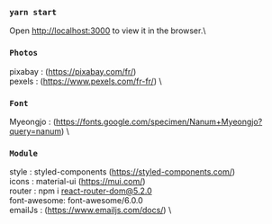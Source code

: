 ### `yarn start`

Open [http://localhost:3000](http://localhost:3000) to view it in the browser.\

### `Photos`

pixabay : (https://pixabay.com/fr/) \
pexels : (https://www.pexels.com/fr-fr/) \

### `Font`

Myeongjo : (https://fonts.google.com/specimen/Nanum+Myeongjo?query=nanum) \

### `Module`

style : styled-components (https://styled-components.com/) \
icons : material-ui (https://mui.com/) \
router : npm i react-router-dom@5.2.0\
font-awesome: font-awesome/6.0.0\
emailJs : (https://www.emailjs.com/docs/) \
